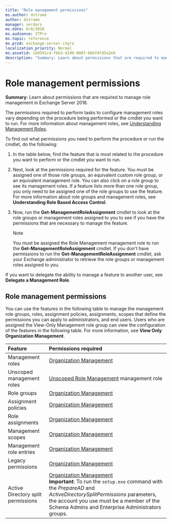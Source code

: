 ```yaml
---
title: "Role management permissions"
ms.author: dstrome
author: dstrome
manager: serdars
ms.date: 6/8/2018
ms.audience: ITPro
ms.topic: reference
ms.prod: exchange-server-itpro
localization_priority: Normal
ms.assetid: cb9591c4-fbb3-4199-8007-6bbfdfd5a2e9
description: "Summary: Learn about permissions that are required to manage role management in Exchange Server 2016."
---
```


# Role management permissions

 **Summary**: Learn about permissions that are required to manage role management in Exchange Server 2016.
  
The permissions required to perform tasks to configure management roles vary depending on the procedure being performed or the cmdlet you want to run. For more information about management roles, see [Understanding Management Roles](http://technet.microsoft.com/library/887b0a64-84b1-4b8c-9547-e456ea6f5dbd.aspx).
  
To find out what permissions you need to perform the procedure or run the cmdlet, do the following:
  
1. In the table below, find the feature that is most related to the procedure you want to perform or the cmdlet you want to run.
    
2. Next, look at the permissions required for the feature. You must be assigned one of those role groups, an equivalent custom role group, or an equivalent management role. You can also click on a role group to see its management roles. If a feature lists more than one role group, you only need to be assigned one of the role groups to use the feature. For more information about role groups and management roles, see **Understanding Role Based Access Control**.
    
3. Now, run the **Get-ManagementRoleAssignment** cmdlet to look at the role groups or management roles assigned to you to see if you have the permissions that are necessary to manage the feature.
    
    > [!NOTE]
    > You must be assigned the Role Management management role to run the **Get-ManagementRoleAssignment** cmdlet. If you don't have permissions to run the **Get-ManagementRoleAssignment** cmdlet, ask your Exchange administrator to retrieve the role groups or management roles assigned to you.
  
If you want to delegate the ability to manage a feature to another user, see **Delegate a Management Role**.
  
## Role management permissions

You can use the features in the following table to manage the management role groups, roles, assignment policies, assignments, scopes that define the permissions you can apply to administrators, and end users. Users who are assigned the View-Only Management role group can view the configuration of the features in the following table. For more information, see **View Only Organization Management**.
  
|**Feature**|**Permissions required**|
|:-----|:-----|
|Management roles  <br/> |[Organization Management](http://technet.microsoft.com/library/0bfd21c1-86ac-4369-86b7-aeba386741c8.aspx) <br/> |
|Unscoped management roles  <br/> |[Unscoped Role Management](http://technet.microsoft.com/library/d11eb843-64c9-4968-bfd5-9a8d94903058.aspx) management role  <br/> |
|Role groups  <br/> |[Organization Management](http://technet.microsoft.com/library/0bfd21c1-86ac-4369-86b7-aeba386741c8.aspx) <br/> |
|Assignment policies  <br/> |[Organization Management](http://technet.microsoft.com/library/0bfd21c1-86ac-4369-86b7-aeba386741c8.aspx) <br/> |
|Role assignments  <br/> |[Organization Management](http://technet.microsoft.com/library/0bfd21c1-86ac-4369-86b7-aeba386741c8.aspx) <br/> |
|Management scopes  <br/> |[Organization Management](http://technet.microsoft.com/library/0bfd21c1-86ac-4369-86b7-aeba386741c8.aspx) <br/> |
|Management role entries  <br/> |[Organization Management](http://technet.microsoft.com/library/0bfd21c1-86ac-4369-86b7-aeba386741c8.aspx) <br/> |
|Legacy permissions  <br/> |[Organization Management](http://technet.microsoft.com/library/0bfd21c1-86ac-4369-86b7-aeba386741c8.aspx) <br/> |
|Active Directory split permissions  <br/> |[Organization Management](http://technet.microsoft.com/library/0bfd21c1-86ac-4369-86b7-aeba386741c8.aspx) <br/> **Important**: To run the `setup.exe` command with the _PrepareAD_ and _ActiveDirectorySplitPermissions_ parameters, the account you use must be a member of the Schema Admins and Enterprise Administrators groups.  <br/> |
   

